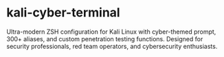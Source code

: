 # kali-cyber-terminal
Ultra-modern ZSH configuration for Kali Linux with cyber-themed prompt, 300+ aliases, and custom penetration testing functions. Designed for security professionals, red team operators, and cybersecurity enthusiasts.
